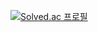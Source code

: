 [![Solved.ac
프로필](http://mazassumnida.wtf/api/mini/generate_badge?boj=nov2pro)](https://solved.ac/nov2pro)
